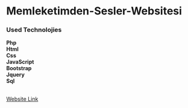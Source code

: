 # Memleketimden-Sesler-Websitesi
### Used Technolojies
**Php**<br>
**Html**<br>
**Css**<br>
**JavaScript**<br>
**Bootstrap**<br>
**Jquery**<br>
**Sql**<br><br>

[Website Link](http://rumeysaozer.com/memleketimdensesler/)
